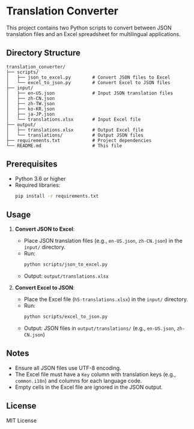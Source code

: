 # Translation Converter

This project contains two Python scripts to convert between JSON translation files and an Excel spreadsheet for multilingual applications.

## Directory Structure
```
translation_converter/
├── scripts/
│   ├── json_to_excel.py        # Convert JSON files to Excel
│   └── excel_to_json.py        # Convert Excel to JSON files
├── input/
│   ├── en-US.json              # Input JSON translation files
│   ├── zh-CN.json
│   ├── zh-TW.json
│   ├── ko-KR.json
│   ├── ja-JP.json
│   └── translations.xlsx       # Input Excel file
├── output/
│   ├── translations.xlsx       # Output Excel file
│   └── translations/           # Output JSON files
├── requirements.txt            # Project dependencies
└── README.md                   # This file
```

## Prerequisites
- Python 3.6 or higher
- Required libraries:
  ```bash
  pip install -r requirements.txt
  ```

## Usage
1. **Convert JSON to Excel**:
   - Place JSON translation files (e.g., `en-US.json`, `zh-CN.json`) in the `input/` directory.
   - Run:
     ```bash
     python scripts/json_to_excel.py
     ```
   - Output: `output/translations.xlsx`

2. **Convert Excel to JSON**:
   - Place the Excel file (`h5-translations.xlsx`) in the `input/` directory.
   - Run:
     ```bash
     python scripts/excel_to_json.py
     ```
   - Output: JSON files in `output/translations/` (e.g., `en-US.json`, `zh-CN.json`)

## Notes
- Ensure all JSON files use UTF-8 encoding.
- The Excel file must have a `Key` column with translation keys (e.g., `common.i18n`) and columns for each language code.
- Empty cells in the Excel file are ignored in the JSON output.

## License
MIT License
